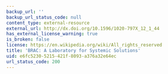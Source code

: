 ```yaml
---
backup_url: ''
backup_url_status_code: null
content_type: external-resource
external_url: http://dx.doi.org/10.1596/1020-797X_12_1_44
has_external_license_warning: true
is_broken: false
license: https://en.wikipedia.org/wiki/All_rights_reserved
title: 'BRAC: A Laboratory for Systemic Solutions'
uid: e6fc5230-5215-421f-8093-a376a32e64ec
url_status_code: 200
---
```

